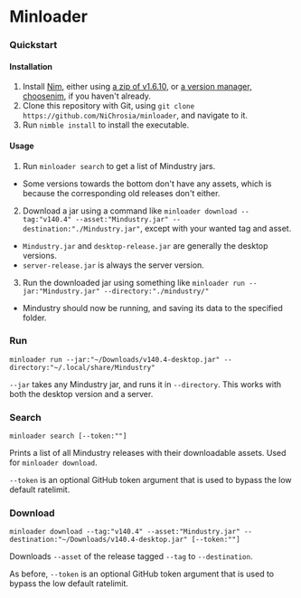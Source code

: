 # Minloader

### Quickstart

#### Installation

1. Install [Nim](https://nim-lang.org/), either using [a zip of v1.6.10](https://nim-lang.org/download/nim-1.6.10_x64.zip), or [a version manager, choosenim](https://github.com/dom96/choosenim/releases/latest), if you haven't already.
2. Clone this repository with Git, using `git clone https://github.com/NiChrosia/minloader`, and navigate to it.
3. Run `nimble install` to install the executable.

#### Usage

1. Run `minloader search` to get a list of Mindustry jars.
- Some versions towards the bottom don't have any assets, which is because the corresponding old releases don't either.
2. Download a jar using a command like `minloader download --tag:"v140.4" --asset:"Mindustry.jar" --destination:"./Mindustry.jar"`, except with your wanted tag and asset.
- `Mindustry.jar` and `desktop-release.jar` are generally the desktop versions.
- `server-release.jar` is always the server version.
3. Run the downloaded jar using something like `minloader run --jar:"Mindustry.jar" --directory:"./mindustry/"`
- Mindustry should now be running, and saving its data to the specified folder.

### Run

`minloader run --jar:"~/Downloads/v140.4-desktop.jar" --directory:"~/.local/share/Mindustry"`

`--jar` takes any Mindustry jar, and runs it in `--directory`. This works with both the desktop version and a server.

### Search

`minloader search [--token:""]`

Prints a list of all Mindustry releases with their downloadable assets. Used for `minloader download`.

`--token` is an optional GitHub token argument that is used to bypass the low default ratelimit.

### Download

`minloader download --tag:"v140.4" --asset:"Mindustry.jar" --destination:"~/Downloads/v140.4-desktop.jar" [--token:""]`

Downloads `--asset` of the release tagged `--tag` to `--destination`.

As before, `--token` is an optional GitHub token argument that is used to bypass the low default ratelimit.
